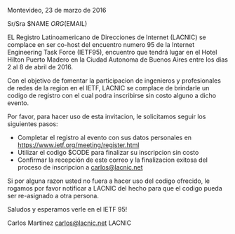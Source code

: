 
Montevideo, 23 de marzo de 2016

Sr/Sra $NAME
$ORG
($EMAIL)

EL Registro Latinoamericano de Direcciones de Internet (LACNIC) se complace en ser co-host del encuentro numero 95 de la Internet Engineering Task Force (IETF95), encuentro que tendrá lugar en el Hotel Hilton Puerto Madero en la Ciudad Autonoma de Buenos Aires entre los dias 2 al 8 de abril de 2016.

Con el objetivo de fomentar la participacion de ingenieros y profesionales de redes de la region en el IETF, LACNIC se complace de brindarle un codigo de registro con el cual podra inscribirse sin costo alguno a dicho evento.

Por favor, para hacer uso de esta invitacion, le solicitamos seguir los siguientes pasos:

* Completar el registro al evento con sus datos personales en https://www.ietf.org/meeting/register.html
* Utilizar el codigo $CODE para finalizar su inscripcion sin costo
* Confirmar la recepción de este correo y la finalizacion exitosa del proceso de inscripcion a carlos@lacnic.net

Si por alguna razon usted no fuera a hacer uso del codigo ofrecido, le rogamos por favor notificar a LACNIC del hecho para que el codigo pueda ser re-asignado a otra persona.

Saludos y esperamos verle en el IETF 95!

Carlos Martinez
carlos@lacnic.net
LACNIC
